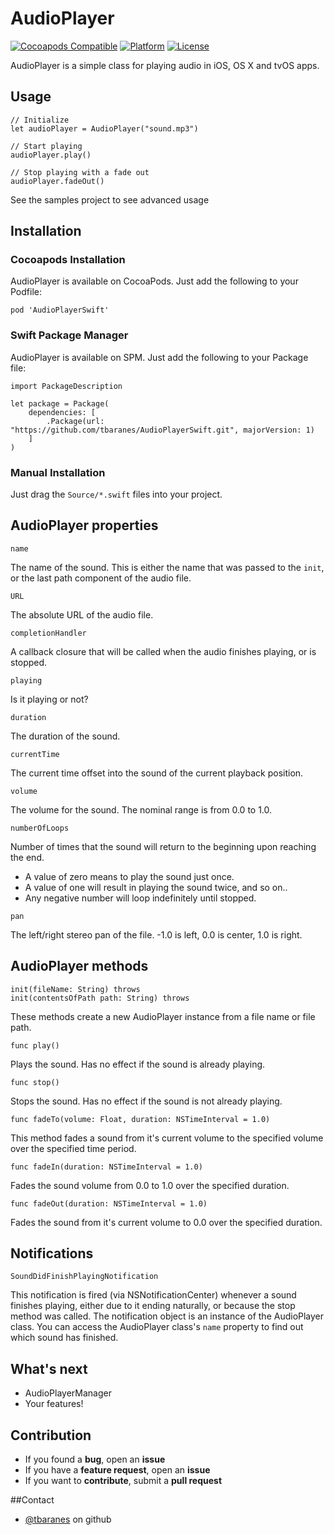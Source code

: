 # AudioPlayer

[![Cocoapods Compatible](https://img.shields.io/cocoapods/v/AudioPlayerSwift.svg)](https://img.shields.io/cocoapods/v/AudioPlayerSwift.svg)
[![Platform](https://img.shields.io/cocoapods/p/AudioPlayerSwift.svg?style=flat)](http://cocoadocs.org/docsets/AudioPlayerSwift)
[![License](https://img.shields.io/cocoapods/l/AudioPlayerSwift.svg?style=flat)](http://cocoapods.org/pods/AudioPlayerSwift)

AudioPlayer is a simple class for playing audio in iOS, OS X and tvOS apps.

## Usage

```
// Initialize
let audioPlayer = AudioPlayer("sound.mp3")

// Start playing
audioPlayer.play()

// Stop playing with a fade out
audioPlayer.fadeOut()
```

See the samples project to see advanced usage

## Installation

### Cocoapods Installation

AudioPlayer is available on CocoaPods. Just add the following to your Podfile:

```
pod 'AudioPlayerSwift'
```

### Swift Package Manager

AudioPlayer is available on SPM. Just add the following to your Package file:

```
import PackageDescription

let package = Package(
    dependencies: [
        .Package(url: "https://github.com/tbaranes/AudioPlayerSwift.git", majorVersion: 1)
    ]
)
```

### Manual Installation

Just drag the `Source/*.swift` files into your project.


## AudioPlayer properties

```
name
```

The name of the sound. This is either the name that was passed to the `init`, or the last path component of the audio file.

```
URL
```

The absolute URL of the audio file.

```
completionHandler
```

A callback closure that will be called when the audio finishes playing, or is stopped.

```
playing
```

Is it playing or not?

```
duration
```

The duration of the sound.

```
currentTime
```

The current time offset into the sound of the current playback position.

```
volume
```

The volume for the sound. The nominal range is from 0.0 to 1.0.

```
numberOfLoops
```

Number of times that the sound will return to the beginning upon reaching the end.

- A value of zero means to play the sound just once.
- A value of one will result in playing the sound twice, and so on..
- Any negative number will loop indefinitely until stopped.
  
  
```
pan
```

The left/right stereo pan of the file. -1.0 is left, 0.0 is center, 1.0 is right.
 
## AudioPlayer methods

```
init(fileName: String) throws
init(contentsOfPath path: String) throws
```

These methods create a new AudioPlayer instance from a file name or file path.

```
func play()
```

Plays the sound. Has no effect if the sound is already playing.

```
func stop()
```

Stops the sound. Has no effect if the sound is not already playing. 

```
func fadeTo(volume: Float, duration: NSTimeInterval = 1.0)
```

This method fades a sound from it's current volume to the specified volume over the specified time period. 

```
func fadeIn(duration: NSTimeInterval = 1.0)
```

Fades the sound volume from 0.0 to 1.0 over the specified duration. 

```
func fadeOut(duration: NSTimeInterval = 1.0)
```

Fades the sound from it's current volume to 0.0 over the specified duration. 


## Notifications

```
SoundDidFinishPlayingNotification
```

This notification is fired (via NSNotificationCenter) whenever a sound finishes playing, either due to it ending naturally, or because the stop method was called. The notification object is an instance of the AudioPlayer class. You can access the AudioPlayer class's `name` property to find out which sound has finished.

## What's next

- AudioPlayerManager
- Your features!

## Contribution

- If you found a **bug**, open an **issue**
- If you have a **feature request**, open an **issue**
- If you want to **contribute**, submit a **pull request**

##Contact

* [@tbaranes](https://github.com/tbaranes/) on github

 
